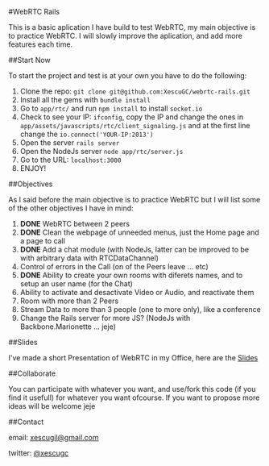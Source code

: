 #WebRTC Rails

This is a basic aplication I have build to test WebRTC, my main objective is to practice WebRTC. I will slowly improve the aplication, and add more features each time.

##Start Now

To start the project and test is at your own you have to do the following:

1. Clone the repo: ```git clone git@github.com:XescuGC/webrtc-rails.git```
2. Install all the gems with ```bundle install```
3. Go to ```app/rtc/``` and run ```npm install``` to install ```socket.io```
4. Check to see your IP: ```ifconfig```, copy the IP and change the ones in ```app/assets/javascripts/rtc/client_signaling.js``` and at the first line change the ```io.connect('YOUR-IP:2013')```
5. Open the server ```rails server```
6. Open the NodeJs server ```node app/rtc/server.js```
7. Go to the URL: ```localhost:3000```
8. ENJOY!

##Objectives

As I said before the main objective is to practice WebRTC but I will list some of the other objectives I have in mind:

1. **DONE** WebRTC between 2 peers
2. **DONE** Clean the webpage of unneeded menus, just the Home page and a page to call
3. **DONE** Add a chat module (with NodeJs, latter can be improved to be with arbitrary data with RTCDataChannel)
4. Control of errors in the Call (on of the Peers leave ... etc)
5. **DONE** Ability to create your own rooms with diferets names, and to setup an user name (for the Chat)
6. Ability to activate and desactivate Video or Audio, and reactivate them 
7. Room with more than 2 Peers
8. Stream Data to more than 3 people (one to more only), like a conference
9. Change the Rails server for more JS? (NodeJs with Backbone.Marionette ... jeje)

##Slides

I've made a short Presentation of WebRTC in my Office, here are the [Slides](https://github.com/XescuGC/webrtc-slides)

##Collaborate

You can participate with whatever you want, and use/fork this code (if you find it usefull) for whatever you want ofcourse. If you want to propose more ideas will be welcome jeje

##Contact

email: xescugil@gmail.com

twitter: [@xescugc](https://twitter.com/xescugc)
